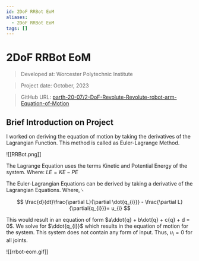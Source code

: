```yaml
---
id: 2DoF RRBot EoM
aliases:
  - 2DoF RRBot EoM
tags: []
---
```



# 2DoF RRBot EoM

> Developed at: Worcester Polytechnic Institute

> Project date: October, 2023

> GitHub URL: [parth-20-07/2-DoF-Revolute-Revolute-robot-arm-Equation-of-Motion](https://github.com/parth-20-07/2-DoF-Revolute-Revolute-robot-arm-Equation-of-Motion)

## Brief Introduction on Project

I worked on deriving the equation of motion by taking the derivatives of the Lagrangian Function. This method is called as Euler-Lagrange Method.

![[RRBot.png]]

The Lagrange Equation uses the terms Kinetic and Potential Energy of the system. Where: $LE = KE - PE$

The Euler-Lagrangian Equations can be derived by taking a derivative of the Lagrangian Equations. Where,␍

$$
\frac{d}{dt}\frac{\partial L}{\partial \dot{q_{i}}} - \frac{\partial L}{\partial{q_{i}}}= u_{i}
$$

This would result in an equation of form $a\ddot{q} + b\dot{q} + c{q} + d = 0$. We solve for $\ddot{q_{i}}$ which results in the equation of motion for the system. This system does not contain any form of input. Thus, $u_{i} = 0$ for all joints.


![[rrbot-eom.gif]]
